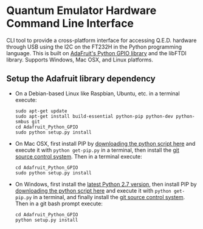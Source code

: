 Quantum Emulator Hardware Command Line Interface
================================================

CLI tool to provide a cross-platform interface for accessing Q.E.D. hardware through USB using the I2C on the FT232H in the Python programming language.
This is built on [AdaFruit's Python GPIO library](https://github.com/adafruit/Adafruit_Python_GPIO) and the libFTDI library. Supports Windows, Mac OSX, and Linux platforms.

## Setup the Adafruit library dependency

- On a Debian-based Linux like Raspbian, Ubuntu, etc. in a terminal execute:
  
  ```
  sudo apt-get update
  sudo apt-get install build-essential python-pip python-dev python-smbus git
  cd Adafruit_Python_GPIO
  sudo python setup.py install
  ```

- On Mac OSX, first install PIP by [downloading the python script here](https://bootstrap.pypa.io/get-pip.py) and execute it with `python get-pip.py` in a terminal, then install the [git source control system](http://git-scm.com/downloads).  Then in a terminal execute:
  
  ```
  cd Adafruit_Python_GPIO
  sudo python setup.py install
  ```

- On Windows, first install the [latest Python 2.7 version](https://www.python.org/downloads/windows/), then install PIP by [downloading the python script here](https://bootstrap.pypa.io/get-pip.py) and execute it with `python get-pip.py` in a terminal, and finally install the [git source control system](http://git-scm.com/downloads).  Then in a git bash prompt execute:
  
  ```
  cd Adafruit_Python_GPIO
  python setup.py install
  ```